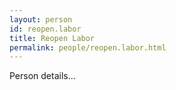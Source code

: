 ```yaml
---
layout: person
id: reopen.labor
title: Reopen Labor
permalink: people/reopen.labor.html
---
```


Person details...